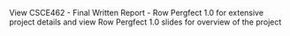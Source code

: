 View CSCE462 - Final Written Report - Row Pergfect 1.0 for extensive project details and view Row Pergfect 1.0 slides for overview of the project
